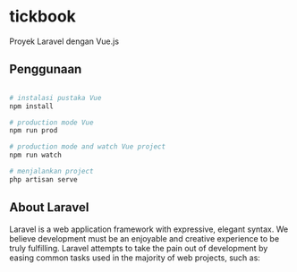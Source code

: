 # tickbook
Proyek Laravel dengan Vue.js

## Penggunaan
```bash

# instalasi pustaka Vue
npm install

# production mode Vue
npm run prod

# production mode and watch Vue project
npm run watch

# menjalankan project
php artisan serve

```

## About Laravel

Laravel is a web application framework with expressive, elegant syntax. We believe development must be an enjoyable and creative experience to be truly fulfilling. Laravel attempts to take the pain out of development by easing common tasks used in the majority of web projects, such as:
